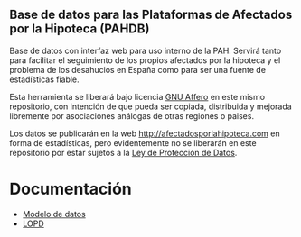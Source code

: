 Base de datos para las Plataformas de Afectados por la Hipoteca (PAHDB)
-----------------------------------------------------------------------

Base de datos con interfaz web para uso interno de la PAH. Servirá tanto para facilitar
el seguimiento de los propios afectados por la hipoteca y el problema de los desahucios
en España como para ser una fuente de estadísticas fiable.

Esta herramienta se liberará bajo licencia [GNU Affero](http://es.wikipedia.org/wiki/GNU_Affero_General_Public_License) en este mismo repositorio, con intención de que 
pueda ser copiada, distribuida y mejorada libremente por asociaciones análogas de otras
regiones o paises.

Los datos se publicarán en la web http://afectadosporlahipoteca.com en forma de estadísticas,
pero evidentemente no se liberarán en este repositorio por estar sujetos a la [Ley de Protección
de Datos](doc/legal/).


Documentación
=============
*  [Modelo de datos](doc/database/)
*  [LOPD](doc/legal/)
